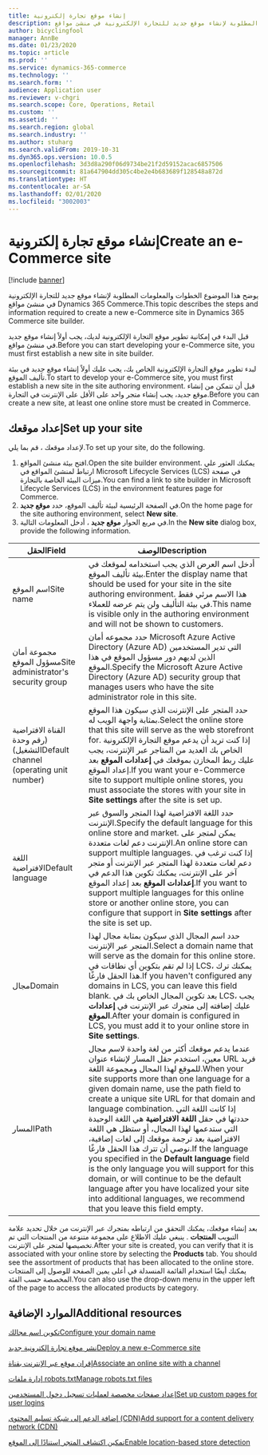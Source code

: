 ```yaml
---
title: إنشاء موقع تجارة إلكترونية
description: يوضح هذا الموضوع الخطوات والمعلومات المطلوبة لإنشاء موقع جديد للتجارة الإلكترونية في منشئ مواقع Dynamics 365 Commerce.
author: bicyclingfool
manager: AnnBe
ms.date: 01/23/2020
ms.topic: article
ms.prod: ''
ms.service: dynamics-365-commerce
ms.technology: ''
ms.search.form: ''
audience: Application user
ms.reviewer: v-chgri
ms.search.scope: Core, Operations, Retail
ms.custom: ''
ms.assetid: ''
ms.search.region: global
ms.search.industry: ''
ms.author: stuharg
ms.search.validFrom: 2019-10-31
ms.dyn365.ops.version: 10.0.5
ms.openlocfilehash: 3d3d8a290f06d9734be21f2d59152acac6857506
ms.sourcegitcommit: 81a647904dd305c4be2e4b683689f128548a872d
ms.translationtype: HT
ms.contentlocale: ar-SA
ms.lasthandoff: 02/01/2020
ms.locfileid: "3002003"
---
```

# <a name="create-an-e-commerce-site"></a><span data-ttu-id="f06b2-103">إنشاء موقع تجارة إلكترونية</span><span class="sxs-lookup"><span data-stu-id="f06b2-103">Create an e-Commerce site</span></span>


[!include [banner](includes/banner.md)]

<span data-ttu-id="f06b2-104">يوضح هذا الموضوع الخطوات والمعلومات المطلوبة لإنشاء موقع جديد للتجارة الإلكترونية في منشئ مواقع Dynamics 365 Commerce.</span><span class="sxs-lookup"><span data-stu-id="f06b2-104">This topic describes the steps and information required to create a new e-Commerce site in Dynamics 365 Commerce site builder.</span></span>

<span data-ttu-id="f06b2-105">قبل البدء في إمكانية تطوير موقع التجارة الإلكترونية لديك، يجب أولاً إنشاء موقع جديد في منشئ مواقع.</span><span class="sxs-lookup"><span data-stu-id="f06b2-105">Before you can start developing your e-Commerce site, you must first establish a new site in site builder.</span></span> 


<span data-ttu-id="f06b2-106">لبدء تطوير موقع التجارة الإلكترونية الخاص بك، يجب عليك أولاً إنشاء موقع جديد في بيئة تأليف الموقع.</span><span class="sxs-lookup"><span data-stu-id="f06b2-106">To start to develop your e-Commerce site, you must first establish a new site in the site authoring environment.</span></span> <span data-ttu-id="f06b2-107">قبل أن تتمكن من إنشاء موقع جديد، يجب إنشاء متجر واحد على الأقل على الإنترنت في التجارة.</span><span class="sxs-lookup"><span data-stu-id="f06b2-107">Before you can create a new site, at least one online store must be created in Commerce.</span></span> 


## <a name="set-up-your-site"></a><span data-ttu-id="f06b2-108">إعداد موقعك</span><span class="sxs-lookup"><span data-stu-id="f06b2-108">Set up your site</span></span>

<span data-ttu-id="f06b2-109">لإعداد موقعك ، قم بما يلي.</span><span class="sxs-lookup"><span data-stu-id="f06b2-109">To set up your site, do the following.</span></span>

1. <span data-ttu-id="f06b2-110">افتح بيئة منشئ المواقع.</span><span class="sxs-lookup"><span data-stu-id="f06b2-110">Open the site builder environment.</span></span> <span data-ttu-id="f06b2-111">يمكنك العثور علي ارتباط لمنشئ المواقع في Microsoft Lifecycle Services (LCS) في صفحة ميزات البيئة الخاصة بالتجارة.</span><span class="sxs-lookup"><span data-stu-id="f06b2-111">You can find a link to site builder in Microsoft Lifecycle Services (LCS) in the environment features page for Commerce.</span></span>
1. <span data-ttu-id="f06b2-112">في الصفحة الرئيسية لبيئة تأليف الموقع، حدد **موقع جديد**.</span><span class="sxs-lookup"><span data-stu-id="f06b2-112">On the home page for the site authoring environment, select **New site**.</span></span>
1. <span data-ttu-id="f06b2-113">في مربع الحوار **موقع جديد** ، أدخل المعلومات التالية.</span><span class="sxs-lookup"><span data-stu-id="f06b2-113">In the **New site** dialog box, provide the following information.</span></span>

| <span data-ttu-id="f06b2-114">الحقل</span><span class="sxs-lookup"><span data-stu-id="f06b2-114">Field</span></span>                               | <span data-ttu-id="f06b2-115">‏‏الوصف</span><span class="sxs-lookup"><span data-stu-id="f06b2-115">Description</span></span> |
|-------------------------------------|-------------|
| <span data-ttu-id="f06b2-116">اسم الموقع</span><span class="sxs-lookup"><span data-stu-id="f06b2-116">Site name</span></span>                           | <span data-ttu-id="f06b2-117">أدخل اسم العرض الذي يجب استخدامه لموقعك في بيئة تأليف الموقع.</span><span class="sxs-lookup"><span data-stu-id="f06b2-117">Enter the display name that should be used for your site in the site authoring environment.</span></span> <span data-ttu-id="f06b2-118">هذا الاسم مرئي فقط في بيئة التأليف ولن يتم عرضه للعملاء.</span><span class="sxs-lookup"><span data-stu-id="f06b2-118">This name is visible only in the authoring environment and will not be shown to customers.</span></span> |
| <span data-ttu-id="f06b2-119">مجموعة أمان مسؤول الموقع</span><span class="sxs-lookup"><span data-stu-id="f06b2-119">Site administrator's security group</span></span> | <span data-ttu-id="f06b2-120">حدد مجموعه أمان Microsoft Azure Active Directory (Azure AD) التي تدير المستخدمين الذين لديهم دور مسؤول الموقع في هذا الموقع.</span><span class="sxs-lookup"><span data-stu-id="f06b2-120">Specify the Microsoft Azure Active Directory (Azure AD) security group that manages users who have the site administrator role in this site.</span></span> |
| <span data-ttu-id="f06b2-121">القناة الافتراضية (رقم وحدة التشغيل)</span><span class="sxs-lookup"><span data-stu-id="f06b2-121">Default channel (operating unit number)</span></span> | <span data-ttu-id="f06b2-122">حدد المتجر على الإنترنت الذي سيكون هذا الموقع بمثابة واجهة الويب له.</span><span class="sxs-lookup"><span data-stu-id="f06b2-122">Select the online store that this site will serve as the web storefront for.</span></span> <span data-ttu-id="f06b2-123">إذا كنت تريد أن يدعم موقع التجارة الإلكترونية الخاص بك العديد من المتاجر عبر الإنترنت، يجب عليك ربط المخازن بموقعك في **إعدادات الموقع** بعد إعداد الموقع.</span><span class="sxs-lookup"><span data-stu-id="f06b2-123">If you want your e-Commerce site to support multiple online stores, you must associate the stores with your site in **Site settings** after the site is set up.</span></span> |
| <span data-ttu-id="f06b2-124">اللغة الافتراضية</span><span class="sxs-lookup"><span data-stu-id="f06b2-124">Default language</span></span>                            | <span data-ttu-id="f06b2-125">حدد اللغة الافتراضية لهذا المتجر والسوق عبر الإنترنت.</span><span class="sxs-lookup"><span data-stu-id="f06b2-125">Specify the default language for this online store and market.</span></span> <span data-ttu-id="f06b2-126">يمكن لمتجر على الإنترنت دعم لغات متعددة.</span><span class="sxs-lookup"><span data-stu-id="f06b2-126">An online store can support multiple languages.</span></span> <span data-ttu-id="f06b2-127">إذا كنت ترغب في دعم لغات متعددة لهذا المتجر عبر الإنترنت أو متجر آخر على الإنترنت، يمكنك تكوين هذا الدعم في **إعدادات الموقع** بعد إعداد الموقع.</span><span class="sxs-lookup"><span data-stu-id="f06b2-127">If you want to support multiple languages for this online store or another online store, you can configure that support in **Site settings** after the site is set up.</span></span>  |
| <span data-ttu-id="f06b2-128">مجال</span><span class="sxs-lookup"><span data-stu-id="f06b2-128">Domain</span></span>                              | <span data-ttu-id="f06b2-129">حدد اسم المجال الذي سيكون بمثابة مجال لهذا المتجر عبر الإنترنت.</span><span class="sxs-lookup"><span data-stu-id="f06b2-129">Select a domain name that will serve as the domain for this online store.</span></span> <span data-ttu-id="f06b2-130">إذا لم تقم بتكوين أي نطاقات في LCS، يمكنك ترك هذا الحقل فارغًا.</span><span class="sxs-lookup"><span data-stu-id="f06b2-130">If you haven't configured any domains in LCS, you can leave this field blank.</span></span> <span data-ttu-id="f06b2-131">بعد تكوين المجال الخاص بك في LCS، يجب عليك إضافته إلى متجرك عبر الإنترنت في **إعدادات الموقع**.</span><span class="sxs-lookup"><span data-stu-id="f06b2-131">After your domain is configured in LCS, you must add it to your online store in **Site settings**.</span></span>  |
| <span data-ttu-id="f06b2-132">المسار</span><span class="sxs-lookup"><span data-stu-id="f06b2-132">Path</span></span>                              | <span data-ttu-id="f06b2-133">عندما يدعم موقعك أكثر من لغة واحدة لاسم مجال معين، استخدم حقل المسار لإنشاء عنوان URL فريد للموقع لهذا المجال ومجموعة اللغة.</span><span class="sxs-lookup"><span data-stu-id="f06b2-133">When your site supports more than one language for a given domain name, use the path field to create a unique site URL for that domain and language combination.</span></span> <span data-ttu-id="f06b2-134">إذا كانت اللغة التي حددتها في حقل **اللغة الافتراضية** هي اللغة الوحيدة التي ستدعمها لهذا المجال، أو ستظل هي اللغة الافتراضية بعد ترجمة موقعك إلى لغات إضافية، نوصي أن تترك هذا الحقل فارغًا.</span><span class="sxs-lookup"><span data-stu-id="f06b2-134">If the language you specified in the **Default language** field is the only language you will support for this domain, or will continue to be the default language after you have localized your site into additional languages, we recommend that you leave this field empty.</span></span> |


<span data-ttu-id="f06b2-135">بعد إنشاء موقعك، يمكنك التحقق من ارتباطه بمتجرك عبر الإنترنت من خلال تحديد علامة التبويب **المنتجات** . ينبغي عليك الاطلاع على مجموعة متنوعة من المنتجات التي تم تخصيصها لمتجر على الإنترنت.</span><span class="sxs-lookup"><span data-stu-id="f06b2-135">After your site is created, you can verify that it is associated with your online store by selecting the **Products** tab. You should see the assortment of products that has been allocated to the online store.</span></span> <span data-ttu-id="f06b2-136">يمكنك أيضًا استخدام القائمة المنسدلة في أعلى يمين الصفحة للوصول إلى المنتجات المخصصة حسب الفئة.</span><span class="sxs-lookup"><span data-stu-id="f06b2-136">You can also use the drop-down menu in the upper left of the page to access the allocated products by category.</span></span>

## <a name="additional-resources"></a><span data-ttu-id="f06b2-137">الموارد الإضافية</span><span class="sxs-lookup"><span data-stu-id="f06b2-137">Additional resources</span></span>

[<span data-ttu-id="f06b2-138">تكوين اسم مجالك</span><span class="sxs-lookup"><span data-stu-id="f06b2-138">Configure your domain name</span></span>](configure-your-domain-name.md)

[<span data-ttu-id="f06b2-139">نشر موقع تجارة إلكترونية جديد</span><span class="sxs-lookup"><span data-stu-id="f06b2-139">Deploy a new e-Commerce site</span></span>](deploy-ecommerce-site.md)

[<span data-ttu-id="f06b2-140">إقران موقع عبر الإنترنت بقناة</span><span class="sxs-lookup"><span data-stu-id="f06b2-140">Associate an online site with a channel</span></span>](associate-site-online-store.md)

[<span data-ttu-id="f06b2-141">إدارة ملفات robots.txt</span><span class="sxs-lookup"><span data-stu-id="f06b2-141">Manage robots.txt files</span></span>](manage-robots-txt-files.md)

[<span data-ttu-id="f06b2-142">إعداد صفحات مخصصة لعمليات تسجيل دخول المستخدمين</span><span class="sxs-lookup"><span data-stu-id="f06b2-142">Set up custom pages for user logins</span></span>](custom-pages-user-logins.md)

[<span data-ttu-id="f06b2-143">إضافة الدعم إلى شبكة تسليم المحتوى (CDN)</span><span class="sxs-lookup"><span data-stu-id="f06b2-143">Add support for a content delivery network (CDN)</span></span>](add-cdn-support.md)

[<span data-ttu-id="f06b2-144">تمكين اكتشاف المتجر استنادًا إلى الموقع</span><span class="sxs-lookup"><span data-stu-id="f06b2-144">Enable location-based store detection</span></span>](enable-store-detection.md)
